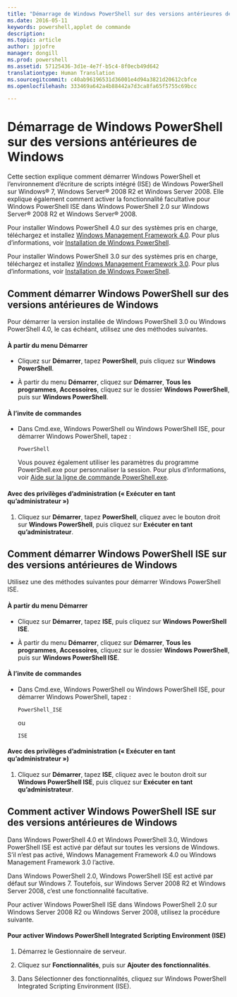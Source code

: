 ```yaml
---
title: "Démarrage de Windows PowerShell sur des versions antérieures de Windows"
ms.date: 2016-05-11
keywords: powershell,applet de commande
description: 
ms.topic: article
author: jpjofre
manager: dongill
ms.prod: powershell
ms.assetid: 57125436-3d1e-4e7f-b5c4-8f0ecb49d642
translationtype: Human Translation
ms.sourcegitcommit: c40ab96196531d36001e4d94a3821d20612cbfce
ms.openlocfilehash: 333469a642a4b88442a7d3ca8fa65f5755c69bcc

---
```


# Démarrage de Windows PowerShell sur des versions antérieures de Windows
Cette section explique comment démarrer Windows PowerShell et l’environnement d’écriture de scripts intégré (ISE) de Windows PowerShell sur Windows® 7, Windows Server® 2008 R2 et Windows Server 2008. Elle explique également comment activer la fonctionnalité facultative pour Windows PowerShell ISE dans Windows PowerShell 2.0 sur Windows Server® 2008 R2 et Windows Server® 2008.

Pour installer Windows PowerShell 4.0 sur des systèmes pris en charge, téléchargez et installez [Windows Management Framework 4.0](http://go.microsoft.com/fwlink/?LinkID=293881). Pour plus d’informations, voir [Installation de Windows PowerShell](Installing-Windows-PowerShell.md).

Pour installer Windows PowerShell 3.0 sur des systèmes pris en charge, téléchargez et installez [Windows Management Framework 3.0](http://go.microsoft.com/fwlink/?LinkID=240290). Pour plus d’informations, voir [Installation de Windows PowerShell](Installing-Windows-PowerShell.md).

## Comment démarrer Windows PowerShell sur des versions antérieures de Windows
Pour démarrer la version installée de Windows PowerShell 3.0 ou Windows PowerShell 4.0, le cas échéant, utilisez une des méthodes suivantes.

#### À partir du menu Démarrer

-   Cliquez sur **Démarrer**, tapez **PowerShell**, puis cliquez sur **Windows PowerShell**.

-   À partir du menu **Démarrer**, cliquez sur **Démarrer**, **Tous les programmes**, **Accessoires**, cliquez sur le dossier **Windows PowerShell**, puis sur **Windows PowerShell**.

#### À l’invite de commandes

-   Dans Cmd.exe, Windows PowerShell ou Windows PowerShell ISE, pour démarrer Windows PowerShell, tapez :

    ```
    PowerShell
    ```

    Vous pouvez également utiliser les paramètres du programme PowerShell.exe pour personnaliser la session. Pour plus d’informations, voir [Aide sur la ligne de commande PowerShell.exe](../core-powershell/console/PowerShell.exe-Command-Line-Help.md).

#### Avec des privilèges d’administration (« Exécuter en tant qu’administrateur »)

1.  Cliquez sur **Démarrer**, tapez **PowerShell**, cliquez avec le bouton droit sur **Windows PowerShell**, puis cliquez sur **Exécuter en tant qu’administrateur**.

## Comment démarrer Windows PowerShell ISE sur des versions antérieures de Windows
Utilisez une des méthodes suivantes pour démarrer Windows PowerShell ISE.

#### À partir du menu Démarrer

-   Cliquez sur **Démarrer**, tapez **ISE**, puis cliquez sur **Windows PowerShell ISE**.

-   À partir du menu **Démarrer**, cliquez sur **Démarrer**, **Tous les programmes**, **Accessoires**, cliquez sur le dossier **Windows PowerShell**, puis sur **Windows PowerShell ISE**.

#### À l’invite de commandes

-   Dans Cmd.exe, Windows PowerShell ou Windows PowerShell ISE, pour démarrer Windows PowerShell, tapez :

    ```
    PowerShell_ISE
    ```

    ou

    ```
    ISE
    ```

#### Avec des privilèges d’administration (« Exécuter en tant qu’administrateur »)

1.  Cliquez sur **Démarrer**, tapez **ISE**, cliquez avec le bouton droit sur **Windows PowerShell ISE**, puis cliquez sur **Exécuter en tant qu’administrateur**.

## Comment activer Windows PowerShell ISE sur des versions antérieures de Windows
Dans Windows PowerShell 4.0 et Windows PowerShell 3.0, Windows PowerShell ISE est activé par défaut sur toutes les versions de Windows. S’il n’est pas activé, Windows Management Framework 4.0 ou Windows Management Framework 3.0 l’active.

Dans Windows PowerShell 2.0, Windows PowerShell ISE est activé par défaut sur Windows 7. Toutefois, sur Windows Server 2008 R2 et Windows Server 2008, c’est une fonctionnalité facultative.

Pour activer Windows PowerShell ISE dans Windows PowerShell 2.0 sur Windows Server 2008 R2 ou Windows Server 2008, utilisez la procédure suivante.

#### Pour activer Windows PowerShell Integrated Scripting Environment (ISE)

1.  Démarrez le Gestionnaire de serveur.

2.  Cliquez sur **Fonctionnalités**, puis sur **Ajouter des fonctionnalités**.

3.  Dans Sélectionner des fonctionnalités, cliquez sur Windows PowerShell Integrated Scripting Environment (ISE).




<!--HONumber=Oct16_HO1-->


